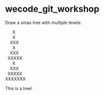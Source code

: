 # wecode_git_workshop


 Draw a xmas tree with multiple levels:

&nbsp;&nbsp;&nbsp;&nbsp;&nbsp;&nbsp;X<br>
&nbsp;&nbsp;&nbsp;&nbsp;&nbsp;&nbsp;X<br>
&nbsp;&nbsp;&nbsp;&nbsp;XXX<br>
&nbsp;&nbsp;&nbsp;&nbsp;&nbsp;&nbsp;X<br>
&nbsp;&nbsp;&nbsp;&nbsp;XXX<br>
&nbsp;&nbsp;XXXXX<br>
&nbsp;&nbsp;&nbsp;&nbsp;&nbsp;&nbsp;X<br>
&nbsp;&nbsp;&nbsp;&nbsp;XXX<br>
&nbsp;&nbsp;XXXXX<br>
XXXXXXX<br>


This is a tree!
